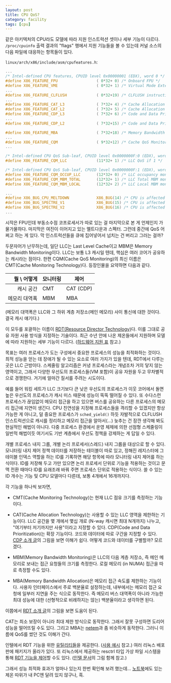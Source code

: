 ```yaml
---
layout: post
title: CPU QoS?
category: facility
tags: [cpu]
---
```

같은 아키텍처의 CPU라도 모델에 따라 지원 인스트럭션 셋이나 세부 기능이 다르다. `/proc/cpuinfo` 출력 결과의 "flags" 행에서 지원 기능들을 볼 수 있는데 커널 소스의 다음 파일에 대응하는 항목들이 있다.

`linux/arch/x86/include/asm/cpufeatures.h`:
```c
...
/* Intel-defined CPU features, CPUID level 0x00000001 (EDX), word 0 */
#define X86_FEATURE_FPU                 ( 0*32+ 0) /* Onboard FPU */
#define X86_FEATURE_VME                 ( 0*32+ 1) /* Virtual Mode Extensions */
...
#define X86_FEATURE_CLFLUSH             ( 0*32+19) /* CLFLUSH instruction */
...
#define X86_FEATURE_CAT_L3              ( 7*32+ 4) /* Cache Allocation Technology L3 */
#define X86_FEATURE_CAT_L2              ( 7*32+ 5) /* Cache Allocation Technology L2 */
#define X86_FEATURE_CDP_L3              ( 7*32+ 6) /* Code and Data Prioritization L3 */
...
#define X86_FEATURE_CDP_L2              ( 7*32+15) /* Code and Data Prioritization L2 */

#define X86_FEATURE_MBA                 ( 7*32+18) /* Memory Bandwidth Allocation */
...
#define X86_FEATURE_CQM                 ( 9*32+12) /* Cache QoS Monitoring */
...

/* Intel-defined CPU QoS Sub-leaf, CPUID level 0x0000000F:0 (EDX), word 11 */
#define X86_FEATURE_CQM_LLC             (11*32+ 1) /* LLC QoS if 1 */

/* Intel-defined CPU QoS Sub-leaf, CPUID level 0x0000000F:1 (EDX), word 12 */
#define X86_FEATURE_CQM_OCCUP_LLC       (12*32+ 0) /* LLC occupancy monitoring */
#define X86_FEATURE_CQM_MBM_TOTAL       (12*32+ 1) /* LLC Total MBM monitoring */
#define X86_FEATURE_CQM_MBM_LOCAL       (12*32+ 2) /* LLC Local MBM monitoring */

...
#define X86_BUG_CPU_MELTDOWN            X86_BUG(14) /* CPU is affected by meltdown attack and needs kernel page table isolation */
#define X86_BUG_SPECTRE_V1              X86_BUG(15) /* CPU is affected by Spectre variant 1 attack with conditional branches */
#define X86_BUG_SPECTRE_V2              X86_BUG(16) /* CPU is affected by Spectre variant 2 attack with indirect branches */
...
```

시작은 FPU인데 부동소수점 코프로세서가 따로 있는 걸 마지막으로 본 게 언제인지 가물가물하다. 마지막은 여진이 이어지고 있는 멜트다운과 스펙터. 그런데 중간에 QoS 어쩌고 하는 게 있다. 막 인스트럭션들을 큐에 집어넣어서 넘치는 건 버리고 그러는 걸까?

두문자어가 난무하는데, 일단 LLC는 Last Level Cache이고 MBM은 Memory Bandwidth Monitoring이다. LLC는 보통 L3 캐시일 텐데, 핵심은 여러 코어가 공유하는 캐시라는 점이다. 한편 CQM(Cache QoS Monitoring)의 최신 이름은 CMT(Cache Monitoring Technology)다. 등장인물을 요약하면 다음과 같다.

| 뭘 \ 어떻게   | 모니터링 | 제어      |
| ------------: | -------- | --------- |
| 캐시 공간     | CMT      | CAT (CDP) |
| 메모리 대역폭 | MBM      | MBA       |

(메모리 대역폭은 LLC와 그 하위 계층 저장소(메인 메모리) 사이 통신에 대한 것이다. 결국 캐시 얘기다.)

이 모두를 포괄하는 이름이 [RDT(Resource Director Technology)](https://www.intel.com/content/www/us/en/architecture-and-technology/resource-director-technology.html)다. 이를 그대로 공유 자원 사용 방식을 지정하는 기술이다. 최근 수년 안에 나온 제온들에서 지원하며 모델에 따라 지원하는 세부 기능이 다르다. ([하드웨어 지원 표](https://github.com/intel/intel-cmt-cat/blob/master/README#L109) 참고.)

목표는 여러 프로세스가 도는 구성에서 중요한 프로세스의 성능을 최적화하는 것이다. 최적 성능을 얻는 데 장애가 될 수 있는 요소로 여러 가지가 있을 텐데, RDT에서 다루는 곳은 LLC 근방이다. 스케줄링 알고리즘은 커녕 프로세스라는 개념조차 거의 닿지 않는 영역이고, 그래서 다양한 우선도의 프로세스들(VM 포함)이 공유 자원을 두고 무차별적으로 경쟁한다. 거기에 얼마간 질서를 주려는 시도이다.

예를 들어 워킹 세트가 LLC 크기보다 큰 낮은 우선도의 프로세스가 이웃 코어에서 돌면 높은 우선도의 프로세스가 캐시 미스 때문에 성능이 뚝뚝 떨어질 수 있다. 또 수다스런 프로세스가 끊임없이 메모리 접근을 하고 있으면 버스를 공유하는 다른 프로세스의 메모리 접근에 지연이 생긴다. CPU 친연성을 지정해 프로세스들을 격리할 수 있겠지만 항상 가능한 게 아니고, 덜 중요한 프로세스가 `sched_yield()` 하듯 자발적으로 CLFLUSH 인스트럭션으로 캐시를 정리하고 메모리 접근을 알아서(...) 늦추는 건 잠깐 생각해 봐도 현실적인 해법이 아니다. 다중 프로세스 환경에서 운영 체제에 의한 선점형 스케줄링이 일반적 해법이듯 여기서도 기반 계층에서 우선도 정책을 강제하는 게 답일 수 있다.

개별 프로세스 내지 그룹, 개별 논리 프로세서(스레드) 내지 그룹을 대상으로 할 수 있다. 모니터링 내지 제어 정책 데이터를 저장하는 테이블이 따로 있고, 정해진 레지스터에 그 테이블 인덱스 역할을 하는 ID를 기록하면 해당 항목에 따라 모니터링 내지 제어를 하는 식이다. ID를 저장해 두고 가만 있으면 논리 프로세서 단위로 기능을 적용하는 것이고 문맥 전환 때마다 ID를 요래조래 바꿔 주면 프로세스 단위로 적용하는 식이다. 쓸 수 있는 ID 개수는 기능 및 CPU 모델마다 다른데, 보통 4개에서 16개까지다.

각 기능을 하나씩 보자면,

* CMT(Cache Monitoring Technology)는 현재 LLC 점유 크기를 측정하는 기능이다.

* CAT(Cache Allocation Technology)는 사용할 수 있는 LLC 영역을 제한하는 기능이다. LLC 공간을 몇 개에서 몇십 개로 (N-way 캐시면 최대 N개까지) 나누고, "여기부터 저기까지만 사용"이라고 지정할 수 있다. CDP(Code and Data Prioritization)는 확장 기능이다. 코드와 데이터에 따로 구간을 지정할 수 있다. [CDP 소개 글](https://software.intel.com/en-us/articles/introduction-to-code-and-data-prioritization-with-usage-models)의 그림을 보면 이해가 쉽다. 어떻게 코드와 데이터를 구별할까? 모르겠다.

* MBM(Memory Bandwidth Monitoring)은 LLC의 다음 계층 저장소, 즉 메인 메모리로 보내는 접근 요청들의 크기를 측정한다. 로컬 메모리 (in NUMA) 접근을 따로 측정할 수도 있다.

* MBA(Memory Bandwidth Allocation)은 메모리 접근 속도를 제한하는 기능이다. 사용자 인터페이스에서 주로 백분율로 설정하는데, 내부에서는 메모리 접근 요청에 일부러 지연을 주는 식으로 동작한다. 즉 메모리 버스 대역폭이 아니라 가능한 최대 성능에 대한 (선형적으로 비례하지는 않는) 백분율이라고 생각하면 된다.

이쯤에서 [RDT 소개 글](https://01.org/intel-rdt-linux/blogs/fyu1/2017/resource-allocation-intel%C2%AE-resource-director-technology)의 그림을 보면 도움이 된다.

CAT는 최소 보장이 아니라 최대 제한 방식으로 동작한다. 그래서 잘못 구성하면 도리어 성능을 떨어뜨릴 수도 있다. 그리고 MBA는 [netem](https://wiki.linuxfoundation.org/networking/netem)과 좀 비슷하게 동작한다. 그러니 이름에 QoS를 썼던 것도 이해가 간다.

인텔에서 RDT 기능을 위한 [유틸리티들](https://github.com/intel/intel-cmt-cat)을 제공한다. ([사용 예시](https://github.com/intel/intel-cmt-cat/wiki/Usage-Examples) 참고.) 여러 리눅스 배포판에 패키지가 올라가 있다. 또 리눅스에서 제공하는 resctrl 타입 가상 파일 시스템을 통해 [RDT 기능을 제어](https://wariua.cafe24.com/wiki/Documentation/x86/intel_rdt_ui.txt)할 수도 있다. ([인텔 문서](https://github.com/intel/intel-cmt-cat/wiki/resctrl)의 그림 함께 참고.)

그래서 성능 최적화 효과가 얼마나 있는지 한번 확인해 보려 했는데... [노트북](https://www3.lenovo.com/us/en/laptops/thinkpad/thinkpad-p/ThinkPad-P70/p/22TP2WPWP70)에도 있는 제온 따위가 내 PC엔 달려 있지 않구나, 흑.
